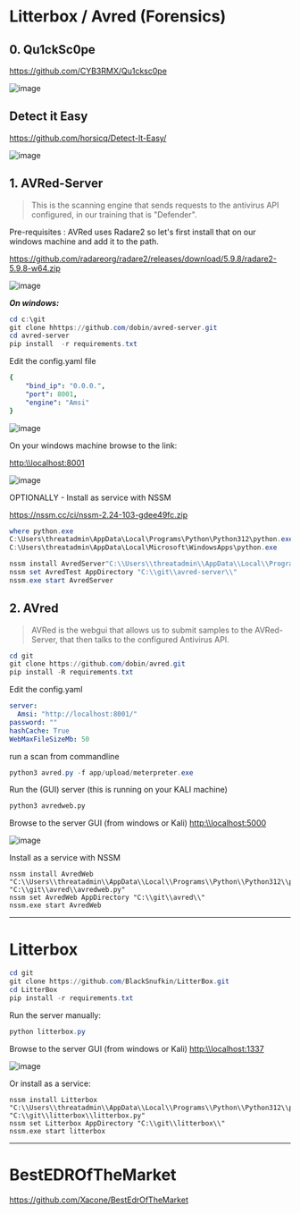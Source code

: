 # Litterbox / Avred (Forensics)

## 0. Qu1ckSc0pe
<https://github.com/CYB3RMX/Qu1cksc0pe>

![image](./images/litter_quick.jpg)

## Detect it Easy

<https://github.com/horsicq/Detect-It-Easy/>

![image](./images/litter_DIE.jpg)


## 1. AVRed-Server
> This is the scanning engine that sends requests to the antivirus API configured, in our training that is "Defender".

Pre-requisites : AVRed uses Radare2 so let's first install that on our windows machine and add it to the path.

<https://github.com/radareorg/radare2/releases/download/5.9.8/radare2-5.9.8-w64.zip>

![image](./images/radare2.jpg)

***On windows:***

```powershell
cd c:\git
git clone hhttps://github.com/dobin/avred-server.git
cd avred-server
pip install  -r requirements.txt
```

Edit the config.yaml file

```yaml
{
	"bind_ip": "0.0.0.",
	"port": 8001,
	"engine": "Amsi"
}
```

![image](./images/avred_server.jpg)

On your windows machine browse to the link:

<http:\\localhost:8001>

![image](./images/avred_server_chrome.jpg)


OPTIONALLY - Install as service with NSSM

<https://nssm.cc/ci/nssm-2.24-103-gdee49fc.zip>

```powershell
where python.exe
C:\Users\threatadmin\AppData\Local\Programs\Python\Python312\python.exe
C:\Users\threatadmin\AppData\Local\Microsoft\WindowsApps\python.exe
```

```powershell
nssm install AvredServer"C:\\Users\\threatadmin\\AppData\\Local\\Programs\\Python\\Python312\\python.exe" "C:\\git\\avred-server\\avred_server.py"
nssm set AvredTest AppDirectory "C:\\git\\avred-server\\"
nssm.exe start AvredServer
```
## 2. AVred

> AVRed is the webgui that allows us to submit samples to the AVRed-Server, that then talks to the configured Antivirus API.

```powershell
cd git
git clone https://github.com/dobin/avred.git
pip install -R requirements.txt
```

Edit the config.yaml

```yaml
server:
  Amsi: "http://localhost:8001/"
password: ""
hashCache: True
WebMaxFileSizeMb: 50
```

run a scan from commandline
```powershell
python3 avred.py -f app/upload/meterpreter.exe 
```



Run the (GUI) server (this is running on your KALI machine)
```bash
python3 avredweb.py
```

Browse to the server GUI (from windows or Kali)
<http:\\localhost:5000>

![image](./images/avred_web.jpg)

Install as a service with NSSM

```
nssm install AvredWeb "C:\\Users\\threatadmin\\AppData\\Local\\Programs\\Python\\Python312\\python.exe" "C:\\git\\avred\\avredweb.py"
nssm set AvredWeb AppDirectory "C:\\git\\avred\\"
nssm.exe start AvredWeb
```

-----

# Litterbox

```powershell
cd git
git clone https://github.com/BlackSnufkin/LitterBox.git
cd LitterBox
pip install -r requirements.txt
```

Run the server manually:

```powershell
python litterbox.py
```
Browse to the server GUI (from windows or Kali)
<http:\\localhost:1337>

![image](./images/litterbox.jpg)

Or install as a service:

```
nssm install Litterbox "C:\\Users\\threatadmin\\AppData\\Local\\Programs\\Python\\Python312\\python.exe" "C:\\git\\litterbox\\litterbox.py"
nssm set Litterbox AppDirectory "C:\\git\\litterbox\\"
nssm.exe start litterbox
```

----
# BestEDROfTheMarket
<https://github.com/Xacone/BestEdrOfTheMarket>